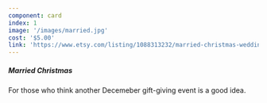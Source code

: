 ```yaml
---
component: card
index: 1
image: '/images/married.jpg'
cost: '$5.00'
link: 'https://www.etsy.com/listing/1088313232/married-christmas-wedding-card-funny?ref=listings_manager_grid'
---
```

##### Married Christmas
For those who think another Decemeber gift-giving event is a good idea.
